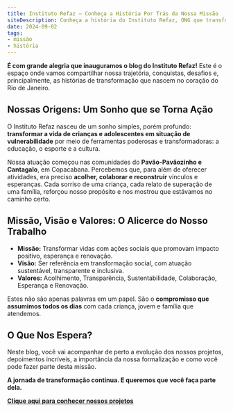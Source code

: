 ```yaml
---
title: Instituto Refaz — Conheça a História Por Trás da Nossa Missão
siteDescription: Conheça a história do Instituto Refaz, ONG que transforma vidas no Rio através de educação, esporte e cultura. Junte-se a nós nessa causa social.
date: 2024-09-02
tags:
- missão
- história
---
```

**É com grande alegria que inauguramos o blog do Instituto Refaz!** Este é o espaço onde vamos compartilhar nossa trajetória, conquistas, desafios e, principalmente, as histórias de transformação que nascem no coração do Rio de Janeiro.

## Nossas Origens: Um Sonho que se Torna Ação

O Instituto Refaz nasceu de um sonho simples, porém profundo: **transformar a vida de crianças e adolescentes em situação de vulnerabilidade** por meio de ferramentas poderosas e transformadoras: a educação, o esporte e a cultura.

Nossa atuação começou nas comunidades do **Pavão-Pavãozinho e Cantagalo**, em Copacabana. Percebemos que, para além de oferecer atividades, era preciso **acolher, colaborar e reconstruir** vínculos e esperanças. Cada sorriso de uma criança, cada relato de superação de uma família, reforçou nosso propósito e nos mostrou que estávamos no caminho certo.

## Missão, Visão e Valores: O Alicerce do Nosso Trabalho

- **Missão:** Transformar vidas com ações sociais que promovam impacto positivo, esperança e renovação.
- **Visão:** Ser referência em transformação social, com atuação sustentável, transparente e inclusiva.
- **Valores:** Acolhimento, Transparência, Sustentabilidade, Colaboração, Esperança e Renovação.

Estes não são apenas palavras em um papel. São o **compromisso que assumimos todos os dias** com cada criança, jovem e família que atendemos.

## O Que Nos Espera?

Neste blog, você vai acompanhar de perto a evolução dos nossos projetos, depoimentos incríveis, a importância da nossa formalização e como você pode fazer parte desta missão.

**A jornada de transformação continua. E queremos que você faça parte dela.**

[**Clique aqui para conhecer nossos projetos**](/nossos-projetos)